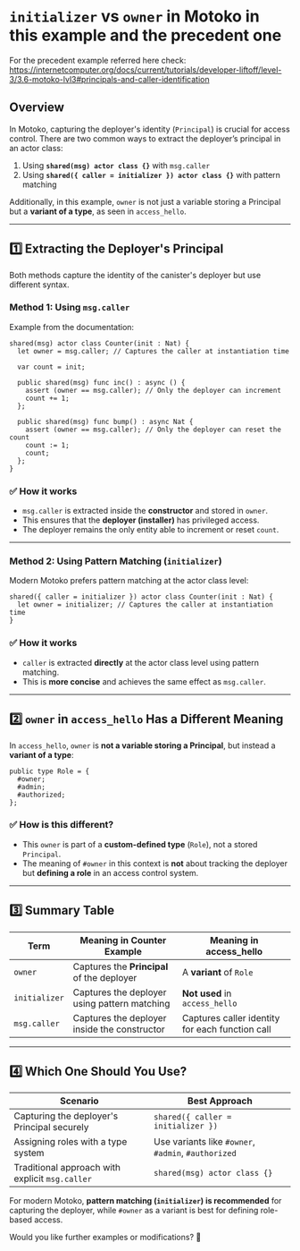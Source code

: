 # **`initializer` vs `owner` in Motoko** in this example and the precedent one

For the precedent example referred here check: https://internetcomputer.org/docs/current/tutorials/developer-liftoff/level-3/3.6-motoko-lvl3#principals-and-caller-identification

## **Overview**

In Motoko, capturing the deployer's identity (`Principal`) is crucial for access control. There are two common ways to extract the deployer’s principal in an actor class:

1. Using **`shared(msg) actor class {}`** with `msg.caller`
2. Using **`shared({ caller = initializer }) actor class {}`** with pattern matching

Additionally, in this example, `owner` is not just a variable storing a Principal but a **variant of a type**, as seen in `access_hello`.

---

## **1️⃣ Extracting the Deployer's Principal**

Both methods capture the identity of the canister's deployer but use different syntax.

### **Method 1: Using `msg.caller`**

Example from the documentation:

```motoko
shared(msg) actor class Counter(init : Nat) {
  let owner = msg.caller; // Captures the caller at instantiation time

  var count = init;

  public shared(msg) func inc() : async () {
    assert (owner == msg.caller); // Only the deployer can increment
    count += 1;
  };

  public shared(msg) func bump() : async Nat {
    assert (owner == msg.caller); // Only the deployer can reset the count
    count := 1;
    count;
  };
}
```

### ✅ **How it works**

- `msg.caller` is extracted inside the **constructor** and stored in `owner`.
- This ensures that the **deployer (installer)** has privileged access.
- The deployer remains the only entity able to increment or reset `count`.

---

### **Method 2: Using Pattern Matching (`initializer`)**

Modern Motoko prefers pattern matching at the actor class level:

```motoko
shared({ caller = initializer }) actor class Counter(init : Nat) {
  let owner = initializer; // Captures the caller at instantiation time
}
```

### ✅ **How it works**

- `caller` is extracted **directly** at the actor class level using pattern matching.
- This is **more concise** and achieves the same effect as `msg.caller`.

---

## **2️⃣ `owner` in `access_hello` Has a Different Meaning**

In `access_hello`, `owner` is **not a variable storing a Principal**, but instead a **variant of a type**:

```motoko
public type Role = {
  #owner;
  #admin;
  #authorized;
};
```

### ✅ **How is this different?**

- This `owner` is part of a **custom-defined type** (`Role`), not a stored `Principal`.
- The meaning of `#owner` in this context is **not** about tracking the deployer but **defining a role** in an access control system.

---

## **3️⃣ Summary Table**

| **Term**      | **Meaning in Counter Example**               | **Meaning in access_hello**                     |
| ------------- | -------------------------------------------- | ----------------------------------------------- |
| `owner`       | Captures the **Principal** of the deployer   | A **variant** of `Role`                         |
| `initializer` | Captures the deployer using pattern matching | **Not used** in `access_hello`                  |
| `msg.caller`  | Captures the deployer inside the constructor | Captures caller identity for each function call |

---

## **4️⃣ Which One Should You Use?**

| **Scenario**                                    | **Best Approach**                                   |
| ----------------------------------------------- | --------------------------------------------------- |
| Capturing the deployer's Principal securely     | `shared({ caller = initializer })`                  |
| Assigning roles with a type system              | Use variants like `#owner`, `#admin`, `#authorized` |
| Traditional approach with explicit `msg.caller` | `shared(msg) actor class {}`                        |

For modern Motoko, **pattern matching (`initializer`) is recommended** for capturing the deployer, while `#owner` as a variant is best for defining role-based access.

Would you like further examples or modifications? 🚀
